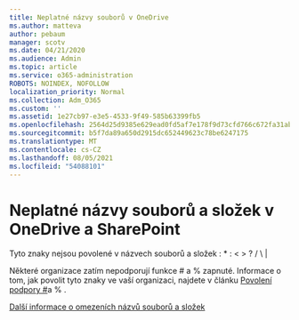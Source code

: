 ```yaml
---
title: Neplatné názvy souborů v OneDrive
ms.author: matteva
author: pebaum
manager: scotv
ms.date: 04/21/2020
ms.audience: Admin
ms.topic: article
ms.service: o365-administration
ROBOTS: NOINDEX, NOFOLLOW
localization_priority: Normal
ms.collection: Adm_O365
ms.custom: ''
ms.assetid: 1e27cb97-e3e5-4533-9f49-585b63399fb5
ms.openlocfilehash: 2564d25d9385e629ead0fd5af7e178f9d73cfd766c672fa31abc493185786c76
ms.sourcegitcommit: b5f7da89a650d2915dc652449623c78be6247175
ms.translationtype: MT
ms.contentlocale: cs-CZ
ms.lasthandoff: 08/05/2021
ms.locfileid: "54088101"
---
```

# <a name="invalid-file-and-folder-names-in-onedrive-and-sharepoint"></a>Neplatné názvy souborů a složek v OneDrive a SharePoint

Tyto znaky nejsou povolené v názvech souborů a složek : \* : \< \> ? / \ | 
  
Některé organizace zatím nepodporují funkce # a % zapnuté. Informace o tom, jak povolit tyto znaky ve vaší organizaci, najdete v článku [Povolení podpory #](https://go.microsoft.com/fwlink/?linkid=862611)a % . 
  
[Další informace o omezeních názvů souborů a složek](https://go.microsoft.com/fwlink/?linkid=866430)
  

